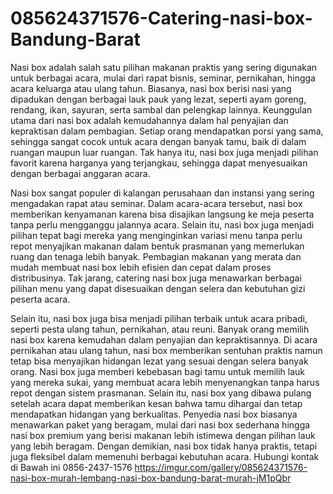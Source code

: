 # 085624371576-Catering-nasi-box-Bandung-Barat
Nasi box adalah salah satu pilihan makanan praktis yang sering digunakan untuk berbagai acara, mulai dari rapat bisnis, seminar, pernikahan, hingga acara keluarga atau ulang tahun. Biasanya, nasi box berisi nasi yang dipadukan dengan berbagai lauk pauk yang lezat, seperti ayam goreng, rendang, ikan, sayuran, serta sambal dan pelengkap lainnya. Keunggulan utama dari nasi box adalah kemudahannya dalam hal penyajian dan kepraktisan dalam pembagian. Setiap orang mendapatkan porsi yang sama, sehingga sangat cocok untuk acara dengan banyak tamu, baik di dalam ruangan maupun luar ruangan. Tak hanya itu, nasi box juga menjadi pilihan favorit karena harganya yang terjangkau, sehingga dapat menyesuaikan dengan berbagai anggaran acara.

Nasi box sangat populer di kalangan perusahaan dan instansi yang sering mengadakan rapat atau seminar. Dalam acara-acara tersebut, nasi box memberikan kenyamanan karena bisa disajikan langsung ke meja peserta tanpa perlu mengganggu jalannya acara. Selain itu, nasi box juga menjadi pilihan tepat bagi mereka yang menginginkan variasi menu tanpa perlu repot menyajikan makanan dalam bentuk prasmanan yang memerlukan ruang dan tenaga lebih banyak. Pembagian makanan yang merata dan mudah membuat nasi box lebih efisien dan cepat dalam proses distribusinya. Tak jarang, catering nasi box juga menawarkan berbagai pilihan menu yang dapat disesuaikan dengan selera dan kebutuhan gizi peserta acara.

Selain itu, nasi box juga bisa menjadi pilihan terbaik untuk acara pribadi, seperti pesta ulang tahun, pernikahan, atau reuni. Banyak orang memilih nasi box karena kemudahan dalam penyajian dan kepraktisannya. Di acara pernikahan atau ulang tahun, nasi box memberikan sentuhan praktis namun tetap bisa menyajikan hidangan lezat yang sesuai dengan selera banyak orang. Nasi box juga memberi kebebasan bagi tamu untuk memilih lauk yang mereka sukai, yang membuat acara lebih menyenangkan tanpa harus repot dengan sistem prasmanan. Selain itu, nasi box yang dibawa pulang setelah acara dapat memberikan kesan bahwa tamu dihargai dan tetap mendapatkan hidangan yang berkualitas. Penyedia nasi box biasanya menawarkan paket yang beragam, mulai dari nasi box sederhana hingga nasi box premium yang berisi makanan lebih istimewa dengan pilihan lauk yang lebih beragam. Dengan demikian, nasi box tidak hanya praktis, tetapi juga fleksibel dalam memenuhi berbagai kebutuhan acara.
Hubungi kontak di Bawah ini
0856-2437-1576
https://imgur.com/gallery/085624371576-nasi-box-murah-lembang-nasi-box-bandung-barat-murah-jM1pQbr
